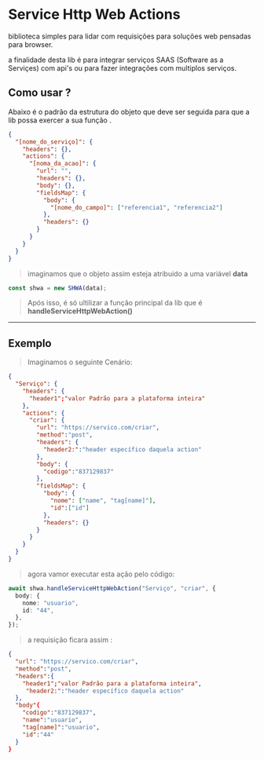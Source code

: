# Service Http Web Actions

biblioteca simples para lidar com requisições para soluções web pensadas para browser.

a finalidade desta lib é para integrar serviços SAAS (Software as a Serviçes) com api's ou para fazer integrações com multiplos serviços.

## Como usar ?

Abaixo é o padrão da estrutura do objeto que deve ser seguida para que a lib possa exercer a sua função .

```json
{
  "[nome_do_serviço]": {
    "headers": {},
    "actions": {
      "[noma_da_acao]": {
        "url": "",
        "headers": {},
        "body": {},
        "fieldsMap": {
          "body": {
            "[nome_do_campo]": ["referencia1", "referencia2"]
          },
          "headers": {}
        }
      }
    }
  }
}
```

> imaginamos que o objeto assim esteja atribuido a uma variável **data**

```typescript
const shwa = new SHWA(data);
```

> Após isso, é só ultilizar a função principal da lib que é **handleServiceHttpWebAction()**

---

## Exemplo

> Imaginamos o seguinte Cenário:

```json
{
  "Serviço": {
    "headers": {
      "header1";"valor Padrão para a plataforma inteira"
    },
    "actions": {
      "criar": {
        "url": "https://servico.com/criar",
        "method":"post",
        "headers": {
          "header2:":"header específico daquela action"
        },
        "body": {
          "codigo":"837129837"
        },
        "fieldsMap": {
          "body": {
            "nome": ["name", "tag[name]"],
            "id":["id"]
          },
          "headers": {}
        }
      }
    }
  }
}
```

> agora vamor executar esta ação pelo código:

```typescript
await shwa.handleServiceHttpWebAction("Serviço", "criar", {
  body: {
    nome: "usuario",
    id: "44",
  },
});
```

> a requisição ficara assim :

```json
{
  "url": "https://servico.com/criar",
  "method":"post",
  "headers":{
    "header1";"valor Padrão para a plataforma inteira",
     "header2:":"header específico daquela action"
  },
  "body"{
    "codigo":"837129837",
    "name":"usuario",
    "tag[name]":"usuario",
    "id":"44"
  }
}
```
